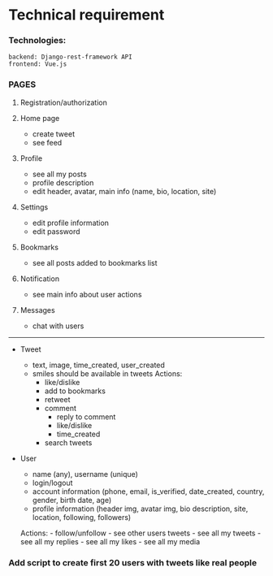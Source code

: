 # Technical requirement 

### Technologies:
    backend: Django-rest-framework API
    frontend: Vue.js

### PAGES
1) Registration/authorization
2) Home page
    - create tweet
    - see feed

3) Profile
    - see all my posts
    - profile description
    - edit header, avatar, main info (name, bio, location, site)

4) Settings
    - edit profile information
    - edit password

5) Bookmarks
    - see all posts added to bookmarks list

6) Notification
    - see main info about user actions

7) Messages
    - chat with users

---------
- Tweet
    - text, image, time_created, user_created
    - smiles should be available in tweets
    Actions:
        - like/dislike
        - add to bookmarks
        - retweet
        - comment
            - reply to comment
            - like/dislike
            - time_created
        - search tweets

- User 
    - name (any), username (unique)
    - login/logout
    - account information (phone, email, is_verified, date_created, country, gender, birth date, age)
    - profile information (header img, avatar img, bio description, site, location, following, followers)

    Actions:
        - follow/unfollow
        - see other users tweets
        - see all my tweets
        - see all my replies
        - see all my likes
        - see all my media

### Add script to create first 20 users with tweets like real people




